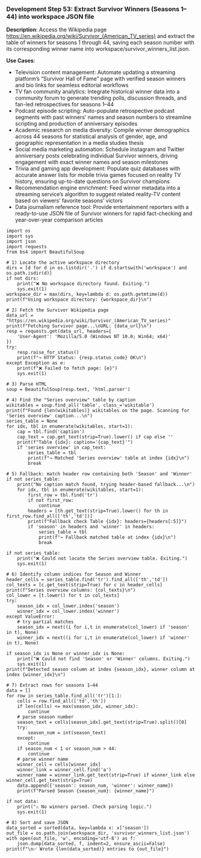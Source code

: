 ### Development Step 53: Extract Survivor Winners (Seasons 1–44) into workspace JSON file

**Description**: Access the Wikipedia page https://en.wikipedia.org/wiki/Survivor_(American_TV_series) and extract the table of winners for seasons 1 through 44, saving each season number with its corresponding winner name into workspace/survivor_winners_list.json.

**Use Cases**:
- Television content management: Automate updating a streaming platform’s “Survivor Hall of Fame” page with verified season winners and bio links for seamless editorial workflows
- TV fan community analytics: Integrate historical winner data into a community forum to generate trending polls, discussion threads, and fan-led retrospectives for seasons 1–44
- Podcast episode scripting: Auto-populate retrospective podcast segments with past winners’ names and season numbers to streamline scripting and production of anniversary episodes
- Academic research on media diversity: Compile winner demographics across 44 seasons for statistical analysis of gender, age, and geographic representation in a media studies thesis
- Social media marketing automation: Schedule Instagram and Twitter anniversary posts celebrating individual Survivor winners, driving engagement with exact winner names and season milestones
- Trivia and gaming app development: Populate quiz databases with accurate answer lists for mobile trivia games focused on reality TV history, ensuring up-to-date questions on Survivor champions
- Recommendation engine enrichment: Feed winner metadata into a streaming service’s algorithm to suggest related reality-TV content based on viewers’ favorite seasons’ victors
- Data journalism reference tool: Provide entertainment reporters with a ready-to-use JSON file of Survivor winners for rapid fact-checking and year-over-year comparison articles

```
import os
import sys
import json
import requests
from bs4 import BeautifulSoup

# 1) Locate the active workspace directory
dirs = [d for d in os.listdir('.') if d.startswith('workspace') and os.path.isdir(d)]
if not dirs:
    print("❌ No workspace directory found. Exiting.")
    sys.exit(1)
workspace_dir = max(dirs, key=lambda d: os.path.getmtime(d))
print(f"Using workspace directory: {workspace_dir}\n")

# 2) Fetch the Survivor Wikipedia page
data_url = "https://en.wikipedia.org/wiki/Survivor_(American_TV_series)"
print(f"Fetching Survivor page...\nURL: {data_url}\n")
resp = requests.get(data_url, headers={
    'User-Agent': 'Mozilla/5.0 (Windows NT 10.0; Win64; x64)'
})
try:
    resp.raise_for_status()
    print(f"→ HTTP Status: {resp.status_code} OK\n")
except Exception as e:
    print(f"❌ Failed to fetch page: {e}")
    sys.exit(1)

# 3) Parse HTML
soup = BeautifulSoup(resp.text, 'html.parser')

# 4) Find the "Series overview" table by caption
wikitables = soup.find_all('table', class_='wikitable')
print(f"Found {len(wikitables)} wikitables on the page. Scanning for 'Series overview' caption...\n")
series_table = None
for idx, tbl in enumerate(wikitables, start=1):
    cap = tbl.find('caption')
    cap_text = cap.get_text(strip=True).lower() if cap else ''
    print(f"Table {idx}: caption='{cap_text}'")
    if 'series overview' in cap_text:
        series_table = tbl
        print(f"→ Matched 'Series overview' table at index {idx}\n")
        break

# 5) Fallback: match header row containing both 'Season' and 'Winner'
if not series_table:
    print("No caption match found, trying header‐based fallback...\n")
    for idx, tbl in enumerate(wikitables, start=1):
        first_row = tbl.find('tr')
        if not first_row:
            continue
        headers = [th.get_text(strip=True).lower() for th in first_row.find_all(['th','td'])]
        print(f"Fallback check Table {idx}: headers={headers[:5]}")
        if 'season' in headers and 'winner' in headers:
            series_table = tbl
            print(f"→ Fallback matched table at index {idx}\n")
            break

if not series_table:
    print("❌ Could not locate the Series overview table. Exiting.")
    sys.exit(1)

# 6) Identify column indices for Season and Winner
header_cells = series_table.find('tr').find_all(['th','td'])
col_texts = [c.get_text(strip=True) for c in header_cells]
print(f"Series overview columns: {col_texts}\n")
col_lower = [t.lower() for t in col_texts]
try:
    season_idx = col_lower.index('season')
    winner_idx = col_lower.index('winner')
except ValueError:
    # try partial matches
    season_idx = next((i for i,t in enumerate(col_lower) if 'season' in t), None)
    winner_idx = next((i for i,t in enumerate(col_lower) if 'winner' in t), None)

if season_idx is None or winner_idx is None:
    print("❌ Could not find 'Season' or 'Winner' columns. Exiting.")
    sys.exit(1)
print(f"Detected season column at index {season_idx}, winner column at index {winner_idx}\n")

# 7) Extract rows for seasons 1–44
data = []
for row in series_table.find_all('tr')[1:]:
    cells = row.find_all(['td','th'])
    if len(cells) <= max(season_idx, winner_idx):
        continue
    # parse season number
    season_text = cells[season_idx].get_text(strip=True).split()[0]
    try:
        season_num = int(season_text)
    except:
        continue
    if season_num < 1 or season_num > 44:
        continue
    # parse winner name
    winner_cell = cells[winner_idx]
    winner_link = winner_cell.find('a')
    winner_name = winner_link.get_text(strip=True) if winner_link else winner_cell.get_text(strip=True)
    data.append({'season': season_num, 'winner': winner_name})
    print(f"Parsed Season {season_num}: {winner_name}")

if not data:
    print("⚠️ No winners parsed. Check parsing logic.")
    sys.exit(1)

# 8) Sort and save JSON
data_sorted = sorted(data, key=lambda x: x['season'])
out_file = os.path.join(workspace_dir, 'survivor_winners_list.json')
with open(out_file, 'w', encoding='utf-8') as f:
    json.dump(data_sorted, f, indent=2, ensure_ascii=False)
print(f"\n✅ Wrote {len(data_sorted)} entries to {out_file}")
```